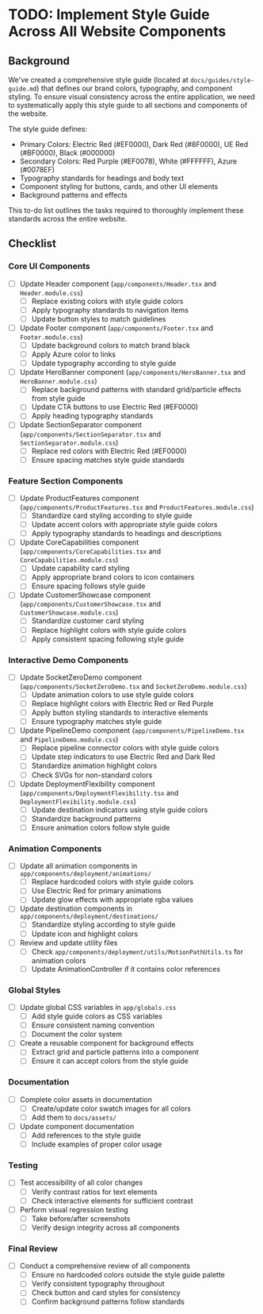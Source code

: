 # TODO: Implement Style Guide Across All Website Components

## Background
We've created a comprehensive style guide (located at `docs/guides/style-guide.md`) that defines our brand colors, typography, and component styling. To ensure visual consistency across the entire application, we need to systematically apply this style guide to all sections and components of the website.

The style guide defines:
- Primary Colors: Electric Red (#EF0000), Dark Red (#8F0000), UE Red (#BF0000), Black (#000000)
- Secondary Colors: Red Purple (#EF0078), White (#FFFFFF), Azure (#0078EF)
- Typography standards for headings and body text
- Component styling for buttons, cards, and other UI elements
- Background patterns and effects

This to-do list outlines the tasks required to thoroughly implement these standards across the entire website.

## Checklist

### Core UI Components
- [ ] Update Header component (`app/components/Header.tsx` and `Header.module.css`)
  - [ ] Replace existing colors with style guide colors
  - [ ] Apply typography standards to navigation items
  - [ ] Update button styles to match guidelines
- [ ] Update Footer component (`app/components/Footer.tsx` and `Footer.module.css`)
  - [ ] Update background colors to match brand black
  - [ ] Apply Azure color to links
  - [ ] Update typography according to style guide
- [ ] Update HeroBanner component (`app/components/HeroBanner.tsx` and `HeroBanner.module.css`)
  - [ ] Replace background patterns with standard grid/particle effects from style guide
  - [ ] Update CTA buttons to use Electric Red (#EF0000)
  - [ ] Apply heading typography standards
- [ ] Update SectionSeparator component (`app/components/SectionSeparator.tsx` and `SectionSeparator.module.css`)
  - [ ] Replace red colors with Electric Red (#EF0000)
  - [ ] Ensure spacing matches style guide standards

### Feature Section Components
- [ ] Update ProductFeatures component (`app/components/ProductFeatures.tsx` and `ProductFeatures.module.css`)
  - [ ] Standardize card styling according to style guide
  - [ ] Update accent colors with appropriate style guide colors
  - [ ] Apply typography standards to headings and descriptions
- [ ] Update CoreCapabilities component (`app/components/CoreCapabilities.tsx` and `CoreCapabilities.module.css`)
  - [ ] Update capability card styling
  - [ ] Apply appropriate brand colors to icon containers
  - [ ] Ensure spacing follows style guide
- [ ] Update CustomerShowcase component (`app/components/CustomerShowcase.tsx` and `CustomerShowcase.module.css`)
  - [ ] Standardize customer card styling
  - [ ] Replace highlight colors with style guide colors
  - [ ] Apply consistent spacing following style guide

### Interactive Demo Components
- [ ] Update SocketZeroDemo component (`app/components/SocketZeroDemo.tsx` and `SocketZeroDemo.module.css`)
  - [ ] Update animation colors to use style guide colors
  - [ ] Replace highlight colors with Electric Red or Red Purple
  - [ ] Apply button styling standards to interactive elements
  - [ ] Ensure typography matches style guide
- [ ] Update PipelineDemo component (`app/components/PipelineDemo.tsx` and `PipelineDemo.module.css`)
  - [ ] Replace pipeline connector colors with style guide colors
  - [ ] Update step indicators to use Electric Red and Dark Red
  - [ ] Standardize animation highlight colors
  - [ ] Check SVGs for non-standard colors
- [ ] Update DeploymentFlexibility component (`app/components/DeploymentFlexibility.tsx` and `DeploymentFlexibility.module.css`)
  - [ ] Update destination indicators using style guide colors
  - [ ] Standardize background patterns
  - [ ] Ensure animation colors follow style guide

### Animation Components
- [ ] Update all animation components in `app/components/deployment/animations/`
  - [ ] Replace hardcoded colors with style guide colors
  - [ ] Use Electric Red for primary animations
  - [ ] Update glow effects with appropriate rgba values
- [ ] Update destination components in `app/components/deployment/destinations/`
  - [ ] Standardize styling according to style guide
  - [ ] Update icon and highlight colors
- [ ] Review and update utility files
  - [ ] Check `app/components/deployment/utils/MotionPathUtils.ts` for animation colors
  - [ ] Update AnimationController if it contains color references

### Global Styles
- [ ] Update global CSS variables in `app/globals.css`
  - [ ] Add style guide colors as CSS variables
  - [ ] Ensure consistent naming convention
  - [ ] Document the color system
- [ ] Create a reusable component for background effects
  - [ ] Extract grid and particle patterns into a component
  - [ ] Ensure it can accept colors from the style guide

### Documentation
- [ ] Complete color assets in documentation
  - [ ] Create/update color swatch images for all colors
  - [ ] Add them to `docs/assets/`
- [ ] Update component documentation
  - [ ] Add references to the style guide
  - [ ] Include examples of proper color usage

### Testing
- [ ] Test accessibility of all color changes
  - [ ] Verify contrast ratios for text elements
  - [ ] Check interactive elements for sufficient contrast
- [ ] Perform visual regression testing
  - [ ] Take before/after screenshots
  - [ ] Verify design integrity across all components

### Final Review
- [ ] Conduct a comprehensive review of all components
  - [ ] Ensure no hardcoded colors outside the style guide palette
  - [ ] Verify consistent typography throughout
  - [ ] Check button and card styles for consistency
  - [ ] Confirm background patterns follow standards 